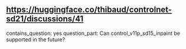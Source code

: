 ## https://huggingface.co/thibaud/controlnet-sd21/discussions/41

contains_question: yes
question_part: Can control_v11p_sd15_inpaint be supported in the future?